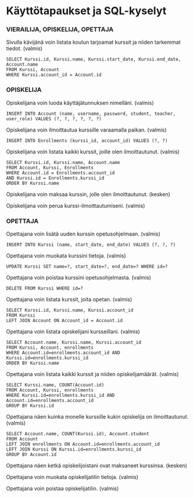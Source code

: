 # Käyttötapaukset ja SQL-kyselyt

### VIERAILIJA, OPISKELIJA, OPETTAJA

Sivulla kävijänä voin listata koulun tarjoamat kurssit ja niiden tarkemmat tiedot. (valmis)

    SELECT Kurssi.id, Kurssi.name, Kurssi.start_date, Kurssi.end_date, Account.name 
    FROM Kurssi, Account
    WHERE Kurssi.account_id = Account.id

### OPISKELIJA

Opiskelijana voin luoda käyttäjätunnuksen nimelläni. (valmis)

    INSERT INTO Account (name, username, password, student, teacher, user_role) VALUES (?, ?, ?, ?, ?, ?)

Opiskelijana voin ilmoittautua kurssille varaamalla paikan. (valmis)

    INSERT INTO Enrollments (kurssi_id, account_id) VALUES (?, ?)

Opiskelijana voin listata kaikki kurssit, joille olen ilmoittautunut. (valmis)

    SELECT Kurssi.id, Kurssi.name, Account.name
    FROM Account, Kurssi, Enrollments
    WHERE Account.id = Enrollments.account_id
    AND Kurssi.id = Enrollments.kurssi_id
    ORDER BY Kurssi.name

Opiskelijana voin maksaa kurssin, jolle olen ilmoittautunut. (kesken)

Opiskelijana voin perua kurssi-ilmoittautumiseni. (valmis)


### OPETTAJA

Opettajana voin lisätä uuden kurssin opetusohjelmaan. (valmis)

    INSERT INTO Kurssi (name, start_date, end_date) VALUES (?, ?, ?)

Opettajana voin muokata kurssini tietoja. (valmis)

    UPDATE Kurssi SET name=?, start_date=?, end_date=? WHERE id=?

Opettajana voin poistaa kurssini opetusohjelmasta. (valmis)

    DELETE FROM Kurssi WHERE id=?

Opettajana voin listata kurssit, joita opetan. (valmis)

    SELECT Kurssi.id, Kurssi.name, Kurssi.account_id
    FROM Kurssi
    LEFT JOIN Account ON Account_id = Account.id

Opettajana voin listata opiskelijani kursseillani. (valmis)

    SELECT Account.name, Kurssi.name, Kurssi.account_id
    FROM Kurssi, Account, enrollments
    WHERE Account.id=enrollments.account_id AND Kurssi.id=enrollments.kurssi_id
    ORDER BY Kurssi.name

Opettajana voin listata kaikki kurssit ja niiden opiskelijamäärät. (valmis)

    SELECT Kurssi.name, COUNT(Account.id)
    FROM Account, Kurssi, enrollments
    WHERE Kurssi.id=enrollments.kurssi_id AND Account.id=enrollments.account_id
    GROUP BY Kurssi.id

Opettajana näen kuinka monelle kurssille kukin opiskelija on ilmoittautunut. (valmis)

    SELECT Account.name, COUNT(Kurssi.id), Account.student
    FROM Account
    LEFT JOIN enrollments ON Account.id=enrollments.account_id
    LEFT JOIN Kurssi ON Kurssi.id=enrollments.kurssi_id
    GROUP BY Account.id

Opettajana näen ketkä opiskelijoistani ovat maksaneet kurssinsa. (kesken)

Opettajana voin muokata opiskelijatilin tietoja. (valmis)

Opettajana voin poistaa opiskelijatilin. (valmis)
